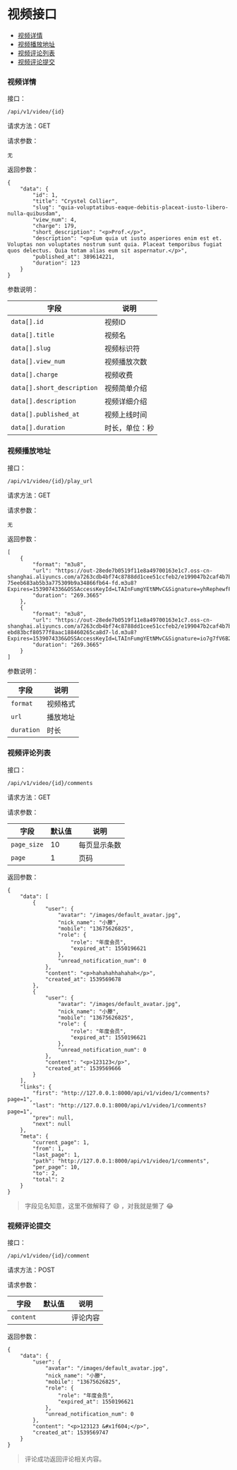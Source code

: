 # 视频接口

+ [视频详情](#视频详情)
+ [视频播放地址](#视频播放地址)
+ [视频评论列表](#视频评论列表)
+ [视频评论提交](#视频评论提交)

### 视频详情

接口：

```angular2html
/api/v1/video/{id}
```

请求方法：GET

请求参数：

```angular2html
无
```

返回参数：

```angular2html
{
    "data": {
        "id": 1,
        "title": "Crystel Collier",
        "slug": "quia-voluptatibus-eaque-debitis-placeat-iusto-libero-nulla-quibusdam",
        "view_num": 4,
        "charge": 179,
        "short_description": "<p>Prof.</p>",
        "description": "<p>Eum quia ut iusto asperiores enim est et. Voluptas non voluptates nostrum sunt quia. Placeat temporibus fugiat quos delectus. Quia totam alias eum sit aspernatur.</p>",
        "published_at": 389614221,
        "duration": 123
    }
}
```

参数说明：

| 字段 | 说明 |
| --- | --- |
| `data[].id` | 视频ID |
| `data[].title` | 视频名 |
| `data[].slug` | 视频标识符 |
| `data[].view_num` | 视频播放次数 |
| `data[].charge` | 视频收费 |
| `data[].short_description` | 视频简单介绍 |
| `data[].description` | 视频详细介绍 |
| `data[].published_at` | 视频上线时间 |
| `data[].duration` | 时长，单位：秒 |


### 视频播放地址

接口：

```angular2html
/api/v1/video/{id}/play_url
```

请求方法：GET

请求参数：

```angular2html
无
```

返回参数：

```angular2html
[
    {
        "format": "m3u8",
        "url": "https://out-28ede7b0519f11e8a49700163e1c7.oss-cn-shanghai.aliyuncs.com/a7263cdb4bf74c8788dd1cee51ccfeb2/e199047b2caf4b7bbd78c148c5841481-75eeb683ab5b3a775309b9a34866fb64-fd.m3u8?Expires=1539074336&OSSAccessKeyId=LTAInFumgYEtNMvC&Signature=yhRephewfFOnoZFrfmYgTvMiFTc%3D",
        "duration": "269.3665"
    },
    {
        "format": "m3u8",
        "url": "https://out-28ede7b0519f11e8a49700163e1c7.oss-cn-shanghai.aliyuncs.com/a7263cdb4bf74c8788dd1cee51ccfeb2/e199047b2caf4b7bbd78c148c5841481-ebd83bcf80577f8aac188460265ca8d7-ld.m3u8?Expires=1539074336&OSSAccessKeyId=LTAInFumgYEtNMvC&Signature=io7g7fV6B2SI9zkvV%2BT5c2NmMOg%3D",
        "duration": "269.3665"
    }
]
```

参数说明：

| 字段 | 说明 |
| --- | --- |
| `format` | 视频格式 |
| `url` | 播放地址 |
| `duration` | 时长 |

### 视频评论列表

接口：

```angular2html
/api/v1/video/{id}/comments
```

请求方法：GET

请求参数：

| 字段 | 默认值 | 说明 |
| --- | --- | --- |
| `page_size` | 10 | 每页显示条数 |
| `page` | 1 | 页码 |

返回参数：

```angular2html
{
    "data": [
        {
            "user": {
                "avatar": "/images/default_avatar.jpg",
                "nick_name": "小滕",
                "mobile": "13675626825",
                "role": {
                    "role": "年度会员",
                    "expired_at": 1550196621
                },
                "unread_notification_num": 0
            },
            "content": "<p>hahahahhahahah</p>",
            "created_at": 1539569678
        },
        {
            "user": {
                "avatar": "/images/default_avatar.jpg",
                "nick_name": "小滕",
                "mobile": "13675626825",
                "role": {
                    "role": "年度会员",
                    "expired_at": 1550196621
                },
                "unread_notification_num": 0
            },
            "content": "<p>123123</p>",
            "created_at": 1539569666
        }
    ],
    "links": {
        "first": "http://127.0.0.1:8000/api/v1/video/1/comments?page=1",
        "last": "http://127.0.0.1:8000/api/v1/video/1/comments?page=1",
        "prev": null,
        "next": null
    },
    "meta": {
        "current_page": 1,
        "from": 1,
        "last_page": 1,
        "path": "http://127.0.0.1:8000/api/v1/video/1/comments",
        "per_page": 10,
        "to": 2,
        "total": 2
    }
}
```

> 字段见名知意，这里不做解释了 :smile: ，对我就是懒了 :joy:

### 视频评论提交

接口：
```angular2html
/api/v1/video/{id}/comment
```

请求方法：POST

请求参数：

| 字段 | 默认值 | 说明 |
| --- | --- | --- |
| `content` | | 评论内容 |

返回参数：

```angular2html
{
    "data": {
        "user": {
            "avatar": "/images/default_avatar.jpg",
            "nick_name": "小滕",
            "mobile": "13675626825",
            "role": {
                "role": "年度会员",
                "expired_at": 1550196621
            },
            "unread_notification_num": 0
        },
        "content": "<p>123123 &#x1f604;</p>",
        "created_at": 1539569747
    }
}
```

> 评论成功返回评论相关内容。